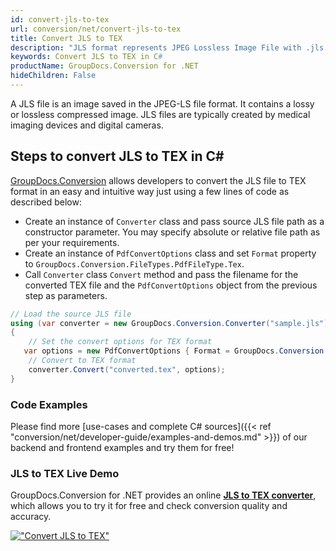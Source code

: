 ```yaml
---
id: convert-jls-to-tex
url: conversion/net/convert-jls-to-tex
title: Convert JLS to TEX
description: "JLS format represents JPEG Lossless Image File with .jls extension. Learn how to convert JLS to TEX file programmatically in C# language using GroupDocs.Conversion for .NET library."
keywords: Convert JLS to TEX in C#
productName: GroupDocs.Conversion for .NET
hideChildren: False
---
```


A JLS file is an image saved in the JPEG-LS file format. It contains a lossy or lossless compressed image. JLS files are typically created by medical imaging devices and digital cameras.

## Steps to convert JLS to TEX in C#

[GroupDocs.Conversion](https://products.groupdocs.com/conversion/net) allows developers to convert the JLS file to TEX format in an easy and intuitive way just using a few lines of code as described below:

* Create an instance of `Converter` class and pass source JLS file path as a constructor parameter. You may specify absolute or relative file path as per your requirements. 
* Create an instance of `PdfConvertOptions` class and set `Format` property to `GroupDocs.Conversion.FileTypes.PdfFileType.Tex`.
* Call `Converter` class `Convert` method and pass the filename for the converted TEX file and the `PdfConvertOptions` object from the previous step as parameters.

```csharp
// Load the source JLS file
using (var converter = new GroupDocs.Conversion.Converter("sample.jls"))
{
    // Set the convert options for TEX format
   var options = new PdfConvertOptions { Format = GroupDocs.Conversion.FileTypes.PdfFileType.Tex };
    // Convert to TEX format
    converter.Convert("converted.tex", options);
}
```

### Code Examples

Please find more [use-cases and complete C# sources]({{< ref "conversion/net/developer-guide/examples-and-demos.md" >}}) of our backend and frontend examples and try them for free!

### JLS to TEX Live Demo

GroupDocs.Conversion for .NET provides an online [**JLS to TEX converter**](https://products.groupdocs.app/conversion/jls-to-tex), which allows you to try it for free and check conversion quality and accuracy.

[!["Convert JLS to TEX"](conversion/net/images/convert-to-tex/convert-jls-to-tex.png)](https://products.groupdocs.app/conversion/jls-to-tex)